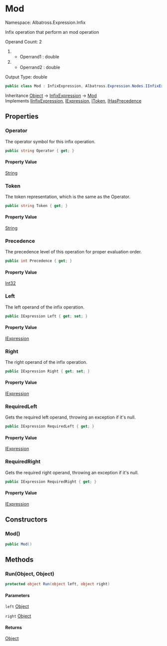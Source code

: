 # Mod

Namespace: Albatross.Expression.Infix

Infix operation that perform an mod operation

Operand Count: 2

1. - Operrand1 : double
2. - Operrand2 : double

Output Type: double

```csharp
public class Mod : InfixExpression, Albatross.Expression.Nodes.IInfixExpression, Albatross.Expression.Nodes.IExpression, Albatross.Expression.Nodes.IToken, Albatross.Expression.Nodes.IHasPrecedence
```

Inheritance [Object](https://docs.microsoft.com/en-us/dotnet/api/system.object) → [InfixExpression](./albatross.expression.infix.infixexpression.md) → [Mod](./albatross.expression.infix.mod.md)<br>
Implements [IInfixExpression](./albatross.expression.nodes.iinfixexpression.md), [IExpression](./albatross.expression.nodes.iexpression.md), [IToken](./albatross.expression.nodes.itoken.md), [IHasPrecedence](./albatross.expression.nodes.ihasprecedence.md)

## Properties

### **Operator**

The operator symbol for this infix operation.

```csharp
public string Operator { get; }
```

#### Property Value

[String](https://docs.microsoft.com/en-us/dotnet/api/system.string)<br>

### **Token**

The token representation, which is the same as the Operator.

```csharp
public string Token { get; }
```

#### Property Value

[String](https://docs.microsoft.com/en-us/dotnet/api/system.string)<br>

### **Precedence**

The precedence level of this operation for proper evaluation order.

```csharp
public int Precedence { get; }
```

#### Property Value

[Int32](https://docs.microsoft.com/en-us/dotnet/api/system.int32)<br>

### **Left**

The left operand of the infix operation.

```csharp
public IExpression Left { get; set; }
```

#### Property Value

[IExpression](./albatross.expression.nodes.iexpression.md)<br>

### **Right**

The right operand of the infix operation.

```csharp
public IExpression Right { get; set; }
```

#### Property Value

[IExpression](./albatross.expression.nodes.iexpression.md)<br>

### **RequiredLeft**

Gets the required left operand, throwing an exception if it's null.

```csharp
public IExpression RequiredLeft { get; }
```

#### Property Value

[IExpression](./albatross.expression.nodes.iexpression.md)<br>

### **RequiredRight**

Gets the required right operand, throwing an exception if it's null.

```csharp
public IExpression RequiredRight { get; }
```

#### Property Value

[IExpression](./albatross.expression.nodes.iexpression.md)<br>

## Constructors

### **Mod()**

```csharp
public Mod()
```

## Methods

### **Run(Object, Object)**

```csharp
protected object Run(object left, object right)
```

#### Parameters

`left` [Object](https://docs.microsoft.com/en-us/dotnet/api/system.object)<br>

`right` [Object](https://docs.microsoft.com/en-us/dotnet/api/system.object)<br>

#### Returns

[Object](https://docs.microsoft.com/en-us/dotnet/api/system.object)<br>

